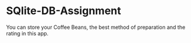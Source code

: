 # SQlite-DB-Assignment

You can store your Coffee Beans, the best method of preparation and the rating in this app.
